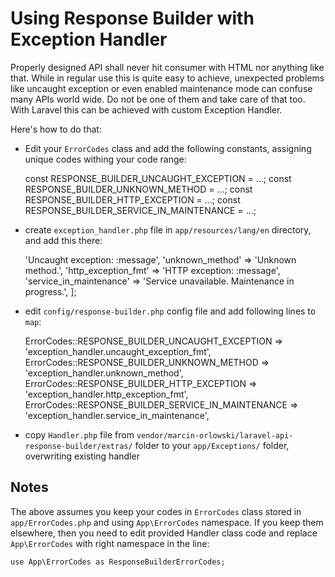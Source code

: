 # Using Response Builder with Exception Handler #
 
Properly designed API shall never hit consumer with HTML nor anything like that. While in regular use this
is quite easy to achieve, unexpected problems like uncaught exception or even enabled maintenance mode
can confuse many APIs world wide. Do not be one of them and take care of that too. With Laravel this
can be achieved with custom Exception Handler. 

Here's how to do that:

 * Edit your `ErrorCodes` class and add the following constants, assigning unique codes withing your code range:
 
    const RESPONSE_BUILDER_UNCAUGHT_EXCEPTION = ...;
    const RESPONSE_BUILDER_UNKNOWN_METHOD = ...;
    const RESPONSE_BUILDER_HTTP_EXCEPTION = ...;
    const RESPONSE_BUILDER_SERVICE_IN_MAINTENANCE = ...;

 * create `exception_handler.php` file in `app/resources/lang/en` directory, and add this there:
 
    <?php
    return [
       'uncaught_exception_fmt'  => 'Uncaught exception: :message',
       'unknown_method'          => 'Unknown method.',
       'http_exception_fmt'      => 'HTTP exception: :message',
       'service_in_maintenance'  => 'Service unavailable. Maintenance in progress.',
    ];
 
 * edit `config/response-builder.php` config file and add following lines to `map`:
 
    ErrorCodes::RESPONSE_BUILDER_UNCAUGHT_EXCEPTION     => 'exception_handler.uncaught_exception_fmt',
    ErrorCodes::RESPONSE_BUILDER_UNKNOWN_METHOD         => 'exception_handler.unknown_method',
    ErrorCodes::RESPONSE_BUILDER_HTTP_EXCEPTION         => 'exception_handler.http_exception_fmt',
    ErrorCodes::RESPONSE_BUILDER_SERVICE_IN_MAINTENANCE => 'exception_handler.service_in_maintenance',

 * copy `Handler.php` file from `vendor/marcin-orlowski/laravel-api-response-builder/extras/` folder to your `app/Exceptions/` folder, overwriting existing handler


## Notes ##

The above assumes you keep your codes in `ErrorCodes` class stored in `app/ErrorCodes.php` and using `App\ErrorCodes` namespace. If you keep them
elsewhere, then you need to edit provided Handler class code and replace `App\ErrorCodes` with right namespace in the line:

    use App\ErrorCodes as ResponseBuilderErrorCodes;
